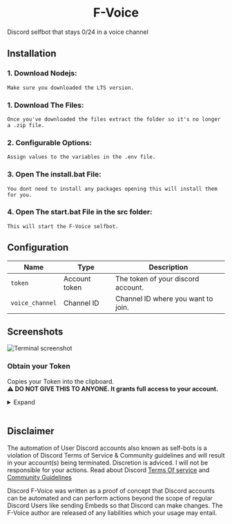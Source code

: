 <h1 align="center">
  F-Voice
</h1>



Discord selfbot that stays 0/24 in a voice channel


## Installation

### 1. Download Nodejs:

```
Make sure you downloaded the LTS version.
```
### 1. Download The Files:

```
Once you've downloaded the files extract the folder so it's no longer a .zip file.
```
### 2. Configurable Options:

```
Assign values to the variables in the .env file.
```


### 3. Open The install.bat File:

```
You dont need to install any packages opening this will install them for you.
```
### 4. Open The start.bat File in the src folder:

```
This will start the F-Voice selfbot.
```



## Configuration

| Name | Type | Description | 
| ---  | ---  | ---         |
| `token` | Account token | The token of your discord account.
| `voice_channel` | Channel ID | Channel ID where you want to join.



## Screenshots

![Terminal screenshot](https://i.imgur.com/lDZvPC1.png)


### Obtain your Token

Copies your Token into the clipboard.<br>
**:warning: DO NOT GIVE THIS TO ANYONE. It grants full access to your account.**

<details>
<summary>Expand</summary>

Paste this into the console (while being logged in):

```js
window.webpackChunkdiscord_app.push([[Math.random()], {}, (req) => {for (const m of Object.keys(req.c).map((x) => req.c[x].exports).filter((x) => x)) {if (m.default && m.default.getToken !== undefined) {return copy(m.default.getToken())}if (m.getToken !== undefined) {return copy(m.getToken())}}}]); console.log("%cDone!", "font-size: 50px"); console.log(`%cYou now have your token in the clipboard!`, "font-size: 16px")
```

The token should be in your clipboard now.<br>
Please be careful when pasting the token, sending it to someone is like giving away your address, keys and passport/ID.<br>
Someone who knows your token can impersonate you, mess with your friends and servers, spend your money (if you added a payment method for nitro), and even figure out your IP-Adress (aka. probably your real-life home adress) using the new devices feature.

Credit: [hxr404](https://github.com/Discord-Oxygen/Discord-Console-hacks#obtain-your-token)
</details>
<br>



## Disclaimer 
 The automation of User Discord accounts also known as self-bots is a violation of Discord Terms of Service & Community guidelines and will result in your account(s) being terminated. Discretion is adviced. I will not be responsible for your actions. Read about Discord [Terms Of service](https://discord.com/terms) and [Community Guidelines](https://discord.com/guidelines)
 
Discord F-Voice was written as a proof of concept that Discord accounts can be automated and can perform actions beyond the scope of regular Discord Users like sending Embeds so that Discord can make changes. The F-Voice author are released of any liabilities which your usage may entail. 





